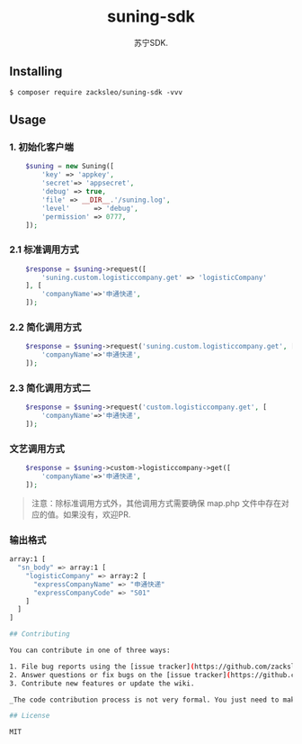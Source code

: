 <h1 align="center"> suning-sdk </h1>

<p align="center"> 苏宁SDK.</p>


## Installing

```shell
$ composer require zacksleo/suning-sdk -vvv
```

## Usage

### 1. 初始化客户端

```php
    $suning = new Suning([
        'key' => 'appkey',
        'secret'=> 'appsecret',
        'debug' => true,
        'file' => __DIR__.'/suning.log',
        'level'      => 'debug',
        'permission' => 0777,
    ]);

```

### 2.1 标准调用方式

```php
    $response = $suning->request([
        'suning.custom.logisticcompany.get' => 'logisticCompany'
    ], [
        'companyName'=>'申通快递',
    ]);
```

### 2.2 简化调用方式

```php
    $response = $suning->request('suning.custom.logisticcompany.get', [
        'companyName'=>'申通快递',
    ]);
```

### 2.3 简化调用方式二

```php
    $response = $suning->request('custom.logisticcompany.get', [
        'companyName'=>'申通快递',
    ]);
```

### 文艺调用方式

```php
    $response = $suning->custom->logisticcompany->get([
        'companyName'=>'申通快递',
    ]);

```

> 注意：除标准调用方式外，其他调用方式需要确保 map.php 文件中存在对应的值。如果没有，欢迎PR.

### 输出格式

```bash
array:1 [
  "sn_body" => array:1 [
    "logisticCompany" => array:2 [
      "expressCompanyName" => "申通快递"
      "expressCompanyCode" => "S01"
    ]
  ]
]

## Contributing

You can contribute in one of three ways:

1. File bug reports using the [issue tracker](https://github.com/zacksleo/suning-sdk/issues).
2. Answer questions or fix bugs on the [issue tracker](https://github.com/zacksleo/suning-sdk/issues).
3. Contribute new features or update the wiki.

_The code contribution process is not very formal. You just need to make sure that you follow the PSR-0, PSR-1, and PSR-2 coding guidelines. Any new code contributions must be accompanied by unit tests where applicable._

## License

MIT